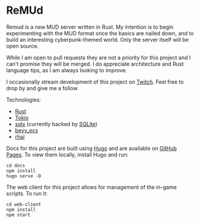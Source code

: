 # ReMUd

Remud is a new MUD server written in Rust. My intention is to begin experimenting with the MUD format once the basics are nailed down, and to build an interesting cyberpunk-themed world. Only the server itself will be open source.

While I am open to pull requests they are not a priority for this project and I can't promise they will be merged. I do appreciate architecture and Rust language tips, as I am always looking to improve.

I occasionally stream development of this project on [Twitch](https://www.twitch.tv/binchomittens). Feel free to drop by and give me a follow.

Technologies:

- [Rust](https://www.rust-lang.org/)
- [Tokio](https://tokio.rs/)
- [sqlx](https://github.com/launchbadge/sqlx) (currently backed by [SQLite](https://www.sqlite.org/))
- [bevy_ecs](https://bevyengine.org/)
- [rhai](https://rhai.rs/)

Docs for this project are built using [Hugo](https://gohugo.io/) and are available on [GitHub Pages](https://siler.github.io/remud). To view them locally, install Hugo and run:

```shell
cd docs
npm install
hugo serve -D
```

The web client for this project allows for management of the in-game scripts. To run it:

```shell
cd web-client
npm install
npm start
```
